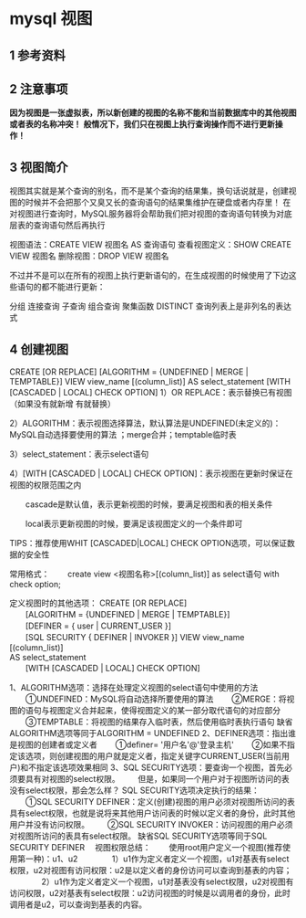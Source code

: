 # mysql 视图


## 1 参考资料


## 2 注意事项

**因为视图是一张虚拟表，所以新创建的视图的名称不能和当前数据库中的其他视图或者表的名称冲突！**
**般情况下，我们只在视图上执行查询操作而不进行更新操作！**

## 3 视图简介

视图其实就是某个查询的别名，而不是某个查询的结果集，换句话说就是，创建视图的时候并不会把那个又臭又长的查询语句的结果集维护在硬盘或者内存里！
在对视图进行查询时，MySQL服务器将会帮助我们把对视图的查询语句转换为对底层表的查询语句然后再执行

视图语法：CREATE VIEW 视图名 AS 查询语句
查看视图定义：SHOW CREATE VIEW 视图名
删除视图：DROP VIEW 视图名


不过并不是可以在所有的视图上执行更新语句的，在生成视图的时候使用了下边这些语句的都不能进行更新：

分组
连接查询
子查询
组合查询
聚集函数
DISTINCT
查询列表上是非列名的表达式

## 4  创建视图

CREATE [OR REPLACE] [ALGORITHM = {UNDEFINED | MERGE | TEMPTABLE}]
    VIEW view_name [(column_list)]
    AS select_statement
   [WITH [CASCADED | LOCAL] CHECK OPTION]
1）OR REPLACE：表示替换已有视图 （如果没有就新增 有就替换）

2）ALGORITHM：表示视图选择算法，默认算法是UNDEFINED(未定义的)：MySQL自动选择要使用的算法 ；merge合并；temptable临时表

3）select_statement：表示select语句

4）[WITH [CASCADED | LOCAL] CHECK OPTION]：表示视图在更新时保证在视图的权限范围之内

　　cascade是默认值，表示更新视图的时候，要满足视图和表的相关条件

　　local表示更新视图的时候，要满足该视图定义的一个条件即可

TIPS：推荐使用WHIT [CASCADED|LOCAL] CHECK OPTION选项，可以保证数据的安全性 

常用格式：
　　create view <视图名称>[(column_list)]
    as select语句
    with check option;

定义视图时的其他选项：
CREATE [OR REPLACE]   
　　[ALGORITHM = {UNDEFINED | MERGE | TEMPTABLE}]  
　　[DEFINER = { user | CURRENT_USER }]  
　　[SQL SECURITY { DEFINER | INVOKER }]
VIEW view_name [(column_list)]  
AS select_statement  
　　[WITH [CASCADED | LOCAL] CHECK OPTION]


1、ALGORITHM选项：选择在处理定义视图的select语句中使用的方法
　　①UNDEFINED：MySQL将自动选择所要使用的算法
　　②MERGE：将视图的语句与视图定义合并起来，使得视图定义的某一部分取代语句的对应部分
　　③TEMPTABLE：将视图的结果存入临时表，然后使用临时表执行语句
缺省ALGORITHM选项等同于ALGORITHM = UNDEFINED
2、DEFINER选项：指出谁是视图的创建者或定义者
　　①definer= '用户名'@'登录主机'
　　②如果不指定该选项，则创建视图的用户就是定义者，指定关键字CURRENT_USER(当前用户)和不指定该选项效果相同
3、SQL SECURITY选项：要查询一个视图，首先必须要具有对视图的select权限。
　　但是，如果同一个用户对于视图所访问的表没有select权限，那会怎么样？
SQL SECURITY选项决定执行的结果：
　　①SQL SECURITY DEFINER：定义(创建)视图的用户必须对视图所访问的表具有select权限，也就是说将来其他用户访问表的时候以定义者的身份，此时其他用户并没有访问权限。
　　②SQL SECURITY INVOKER：访问视图的用户必须对视图所访问的表具有select权限。
缺省SQL SECURITY选项等同于SQL SECURITY DEFINER　
视图权限总结：
　　使用root用户定义一个视图(推荐使用第一种)：u1、u2
　　　　1）u1作为定义者定义一个视图，u1对基表有select权限，u2对视图有访问权限：u2是以定义者的身份访问可以查询到基表的内容；
　　　　2）u1作为定义者定义一个视图，u1对基表没有select权限，u2对视图有访问权限，u2对基表有select权限：u2访问视图的时候是以调用者的身份，此时调用者是u2，可以查询到基表的内容。






















